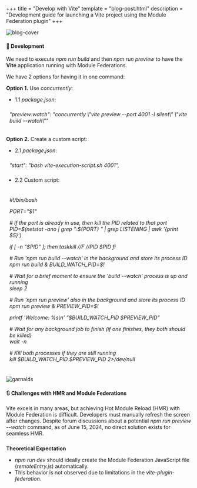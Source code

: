 +++
title = "Develop with Vite"
template = "blog-post.html"
description = "Development guide for launching a Vite project using the Module Federation plugin"
+++

![blog-cover](/images/blog/2024-06-15/vite.png)

<h4><b>🧪 Development</b></h4>

We need to execute <i>npm run build</i> and then <i>npm run preview</i> to have the <b>Vite</b> application running with Module Federations.

We have 2 options for having it in one command:

<b>Option 1.</b> Use <i>concurrently</i>:
- 1.1 <i>package.json</i>:
<div style="border: 1px solid white; font-style: italic; border-radius: 1rem; padding: 0.5rem; margin: 10px 0">"preview:watch": "concurrently \"vite preview --port 4001 -l silent\" \"vite build --watch\""</div>

<div style="margin-top: 1.5rem;"></div>

<b>Option 2.</b> Create a custom script:
- 2.1 <i>package.json</i>:
<div style="border: 1px solid white; font-style: italic; border-radius: 1rem; padding: 0.5rem; margin: 10px 0">
"start": "bash vite-execution-script.sh 4001",
</div>

- 2.2 Custom script:
<div style="border: 1px solid white; font-style: italic; border-radius: 1rem; padding: 0.5rem; margin: 10px 0">

#!/bin/bash
  
PORT="$1"

\# If the port is already in use, then kill the PID related to that port  
PID=$(netstat -ano | grep ":${PORT} " | grep LISTENING | awk '{print $5}')
 
if [ -n "$PID" ]; then
    taskkill //F //PID $PID
fi
 
\# Run 'npm run build --watch' in the background and store its process ID  
npm run build &
BUILD_WATCH_PID=$!
 
\# Wait for a brief moment to ensure the 'build --watch' process is up and running  
sleep 2
 
\# Run 'npm run preview' also in the background and store its process ID  
npm run preview &
PREVIEW_PID=$!
 
printf 'Welcome: %s\n' "$BUILD_WATCH_PID $PREVIEW_PID"
 
\# Wait for any background job to finish (if one finishes, they both should be killed)  
wait -n
 
\# Kill both processes if they are still running  
kill $BUILD_WATCH_PID $PREVIEW_PID 2>/dev/null
</div>

![garnalds](/images/blog/general/garlands.png)

<h4><b>🔃 Challenges with HMR and Module Federations</b></h4>
Vite excels in many areas, but achieving Hot Module Reload (HMR) with Module Federation is difficult. Developers must manually refresh the screen after changes. Despite forum discussions about a potential <i>npm run preview --watch</i> command, as of June 15, 2024, no direct solution exists for seamless HMR.

<div style="margin-top: 1.5rem;"></div>

<b>Theoretical Expectation</b>
- <i>npm run dev</i> should ideally create the Module Federation JavaScript file (<i>remoteEntry.js</i>) automatically.
- This behavior is not observed due to limitations in the <i>vite-plugin-federation.</i>